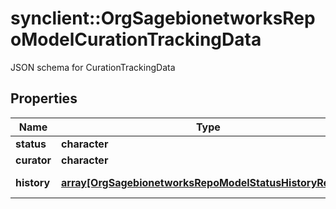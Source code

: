 # synclient::OrgSagebionetworksRepoModelCurationTrackingData

JSON schema for CurationTrackingData

## Properties
Name | Type | Description | Notes
------------ | ------------- | ------------- | -------------
**status** | **character** |  | [optional] 
**curator** | **character** |  | [optional] 
**history** | [**array[OrgSagebionetworksRepoModelStatusHistoryRecord]**](org.sagebionetworks.repo.model.StatusHistoryRecord.md) | Status history | [optional] 


